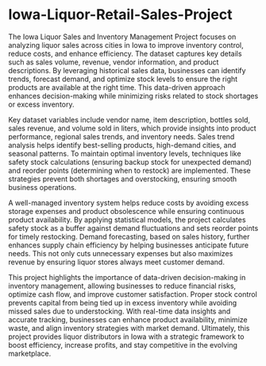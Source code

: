 # Iowa-Liquor-Retail-Sales-Project
The Iowa Liquor Sales and Inventory Management Project focuses on analyzing liquor sales across cities in Iowa to improve inventory control, reduce costs, and enhance efficiency. The dataset captures key details such as sales volume, revenue, vendor information, and product descriptions. By leveraging historical sales data, businesses can identify trends, forecast demand, and optimize stock levels to ensure the right products are available at the right time. This data-driven approach enhances decision-making while minimizing risks related to stock shortages or excess inventory.

Key dataset variables include vendor name, item description, bottles sold, sales revenue, and volume sold in liters, which provide insights into product performance, regional sales trends, and inventory needs. Sales trend analysis helps identify best-selling products, high-demand cities, and seasonal patterns. To maintain optimal inventory levels, techniques like safety stock calculations (ensuring backup stock for unexpected demand) and reorder points (determining when to restock) are implemented. These strategies prevent both shortages and overstocking, ensuring smooth business operations.

A well-managed inventory system helps reduce costs by avoiding excess storage expenses and product obsolescence while ensuring continuous product availability. By applying statistical models, the project calculates safety stock as a buffer against demand fluctuations and sets reorder points for timely restocking. Demand forecasting, based on sales history, further enhances supply chain efficiency by helping businesses anticipate future needs. This not only cuts unnecessary expenses but also maximizes revenue by ensuring liquor stores always meet customer demand.

This project highlights the importance of data-driven decision-making in inventory management, allowing businesses to reduce financial risks, optimize cash flow, and improve customer satisfaction. Proper stock control prevents capital from being tied up in excess inventory while avoiding missed sales due to understocking. With real-time data insights and accurate tracking, businesses can enhance product availability, minimize waste, and align inventory strategies with market demand. Ultimately, this project provides liquor distributors in Iowa with a strategic framework to boost efficiency, increase profits, and stay competitive in the evolving marketplace.

